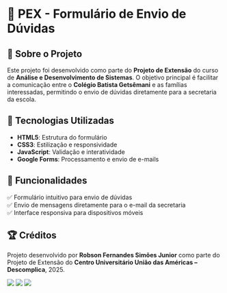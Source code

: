 # 📌 PEX - Formulário de Envio de Dúvidas

## 📖 Sobre o Projeto
Este projeto foi desenvolvido como parte do **Projeto de Extensão** do curso de **Análise e Desenvolvimento de Sistemas**. 
O objetivo principal é facilitar a comunicação entre o **Colégio Batista Getsêmani** e as famílias interessadas, permitindo o envio de dúvidas diretamente para a secretaria da escola.

## 🚀 Tecnologias Utilizadas
- **HTML5**: Estrutura do formulário
- **CSS3**: Estilização e responsividade
- **JavaScript**: Validação e interatividade
- **Google Forms**: Processamento e envio de e-mails

## 🎯 Funcionalidades
✅ Formulário intuitivo para envio de dúvidas  
✅ Envio de mensagens diretamente para o e-mail da secretaria  
✅ Interface responsiva para dispositivos móveis    

## 🏆 Créditos
Projeto desenvolvido por **Robson Fernandes Simões Junior** como parte do Projeto de Extensão do **Centro Universitário União das Américas – Descomplica**, 2025.

<div>
<a href="(https://www.instagram.com/robsonfsjr_/)" target="_blank"><img loading="lazy" src="https://img.shields.io/badge/-Instagram-%23E4405F?style=for-the-badge&logo=instagram&logoColor=white" target="_blank"></a>
<a href = "mailto:robson.junnior22@gmail.com"><img loading="lazy" src="https://img.shields.io/badge/Gmail-D14836?style=for-the-badge&logo=gmail&logoColor=white" target="_blank"></a>
<a href="https://www.linkedin.com/in/robsonjunnior7/" target="_blank"><img loading="lazy" src="https://img.shields.io/badge/-LinkedIn-%230077B5?style=for-the-badge&logo=linkedin&logoColor=white" target="_blank"></a>   
</div>
